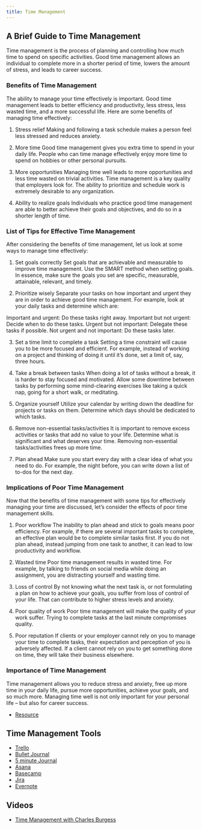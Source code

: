 ```yaml
---
title: Time Management
---
```


## A Brief Guide to Time Management

Time management is the process of planning and controlling how much time to spend on specific activities. Good time management allows an individual to complete more in a shorter period of time, lowers the amount of stress, and leads to career success.

### Benefits of Time Management

The ability to manage your time effectively is important. Good time management leads to better efficiency and productivity, less stress, less wasted time, and a more successful life. Here are some benefits of managing time effectively:

1.  Stress relief
    Making and following a task schedule makes a person feel less stressed and reduces anxiety.

2.  More time
    Good time management gives you extra time to spend in your daily life. People who can time manage effectively enjoy more time to spend on hobbies or other personal pursuits.

3.  More opportunities
    Managing time well leads to more opportunities and less time wasted on trivial activities. Time management is a key quality that employers look for. The ability to prioritize and schedule work is extremely desirable to any organization.

4.  Ability to realize goals
    Individuals who practice good time management are able to better achieve their goals and objectives, and do so in a shorter length of time.

### List of Tips for Effective Time Management

After considering the benefits of time management, let us look at some ways to manage time effectively:

1.  Set goals correctly
    Set goals that are achievable and measurable to improve time management. Use the SMART method when setting goals. In essence, make sure the goals you set are specific, measurable, attainable, relevant, and timely.

2.  Prioritize wisely
    Separate your tasks on how important and urgent they are in order to achieve good time management. For example, look at your daily tasks and determine which are:

Important and urgent: Do these tasks right away.
Important but not urgent: Decide when to do these tasks.
Urgent but not important: Delegate these tasks if possible.
Not urgent and not important: Do these tasks later.

3.  Set a time limit to complete a task
    Setting a time constraint will cause you to be more focused and efficient. For example, instead of working on a project and thinking of doing it until it’s done, set a limit of, say, three hours.

4.  Take a break between tasks
    When doing a lot of tasks without a break, it is harder to stay focused and motivated. Allow some downtime between tasks by performing some mind-clearing exercises like taking a quick nap, going for a short walk, or meditating.

5.  Organize yourself
    Utilize your calendar by writing down the deadline for projects or tasks on them. Determine which days should be dedicated to which tasks.

6.  Remove non-essential tasks/activities
    It is important to remove excess activities or tasks that add no value to your life. Determine what is significant and what deserves your time. Removing non-essential tasks/activities frees up more time.

7.  Plan ahead
    Make sure you start every day with a clear idea of what you need to do. For example, the night before, you can write down a list of to-dos for the next day.

### Implications of Poor Time Management

Now that the benefits of time management with some tips for effectively managing your time are discussed, let’s consider the effects of poor time management skills.

1.  Poor workflow
    The inability to plan ahead and stick to goals means poor efficiency. For example, if there are several important tasks to complete, an effective plan would be to complete similar tasks first. If you do not plan ahead, instead jumping from one task to another, it can lead to low productivity and workflow.

2.  Wasted time
    Poor time management results in wasted time. For example, by talking to friends on social media while doing an assignment, you are distracting yourself and wasting time.

3.  Loss of control
    By not knowing what the next task is, or not formulating a plan on how to achieve your goals, you suffer from loss of control of your life. That can contribute to higher stress levels and anxiety.

4.  Poor quality of work
    Poor time management will make the quality of your work suffer. Trying to complete tasks at the last minute compromises quality.

5.  Poor reputation
    If clients or your employer cannot rely on you to manage your time to complete tasks, their expectation and perception of you is adversely affected. If a client cannot rely on you to get something done on time, they will take their business elsewhere.

### Importance of Time Management

Time management allows you to reduce stress and anxiety, free up more time in your daily life, pursue more opportunities, achieve your goals, and so much more. Managing time well is not only important for your personal life – but also for career success.

- [Resource](https://corporatefinanceinstitute.com/resources/careers/soft-skills/time-management-list-tips/)

## Time Management Tools

- [Trello](https://trello.com/)
- [Bullet Journal](https://bulletjournal.com/)
- [5 minute Journal](https://www.intelligentchange.com/pages/five-minute-journal-app)
- [Asana](https://asana.com/)
- [Basecamp](https://basecamp.com/)
- [Jira](https://www.atlassian.com/software/jira)
- [Evernote](https://evernote.com/)

## Videos

- [Time Management with Charles Burgess](https://youtu.be/zxcwyWl_TZ8)
